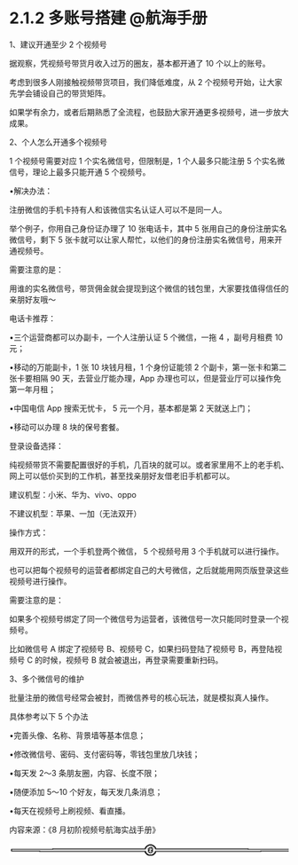 # 2.1.2 多账号搭建 @航海手册

1、建议开通至少 2 个视频号

据观察，凭视频号带货月收入过万的圈友，基本都开通了 10 个以上的账号。

考虑到很多人刚接触视频带货项目，我们降低难度，从 2 个视频号开始，让大家先学会铺设自己的带货矩阵。

如果学有余力，或者后期熟悉了全流程，也鼓励大家开通更多视频号，进一步放大成果。

2、个人怎么开通多个视频号

1 个视频号需要对应 1 个实名微信号，但限制是，1 个人最多只能注册 5 个实名微信号，理论上最多只能开通 5 个视频号。

•解决办法：

注册微信的手机卡持有人和该微信实名认证人可以不是同一人。

举个例子，你用自己身份证办理了 10 张电话卡，其中 5 张用自己的身份注册实名微信号，剩下 5 张卡就可以让家人帮忙，以他们的身份注册实名微信号，用来开通视频号。

需要注意的是：

用谁的实名微信号，带货佣金就会提现到这个微信的钱包里，大家要找值得信任的亲朋好友哦～

电话卡推荐：

•三个运营商都可以办副卡，一个人注册认证 5 个微信，一拖 4 ，副号月租费 10 元；

•移动的万能副卡，1 张 10 块钱月租，1 个身份证能领 2 个副卡，第一张卡和第二张卡要相隔 90 天，去营业厅能办理，App 办理也可以，但是营业厅可以操作免第一年月租；

•中国电信 App 搜索无忧卡， 5 元一个月，基本都是第 2 天就送上门；

•移动可以办理 8 块的保号套餐。

登录设备选择：

纯视频带货不需要配置很好的手机，几百块的就可以。或者家里用不上的老手机、网上可以低价买到的工作机，甚至找亲朋好友借老旧手机都可以。

建议机型：小米、华为、vivo、oppo

不建议机型：苹果、一加（无法双开）

操作方式：

用双开的形式，一个手机登两个微信， 5 个视频号用 3 个手机就可以进行操作。

也可以把每个视频号的运营者都绑定自己的大号微信，之后就能用网页版登录这些视频号进行操作。

需要注意的是：

如果多个视频号绑定了同一个微信号为运营者，该微信号一次只能同时登录一个视频号。

比如微信号 A 绑定了视频号 B、视频号 C，如果扫码登陆了视频号 B，再登陆视频号 C 的时候，视频号 B 就会被退出，再登录需要重新扫码。

3、多个微信号的维护

批量注册的微信号经常会被封，而微信养号的核心玩法，就是模拟真人操作。

具体参考以下 5 个办法

•完善头像、名称、背景墙等基本信息；

•修改微信号、密码、支付密码等，零钱包里放几块钱；

•每天发 2～3 条朋友圈，内容、长度不限；

•随便添加 5～10 个好友，每天发几条消息；

•每天在视频号上刷视频、看直播。

内容来源：《8 月初阶视频号航海实战手册》

![](img/065b863df8465cd08117f5f6dfa45b70.png)